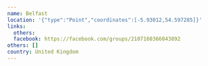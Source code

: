 ```yaml
---
name: Belfast
location: '{"type":"Point","coordinates":[-5.93012,54.597285]}'
links:
  others: 
  facebook: https://facebook.com/groups/2107160366043892
others: []
country: United Kingdom
---
```

